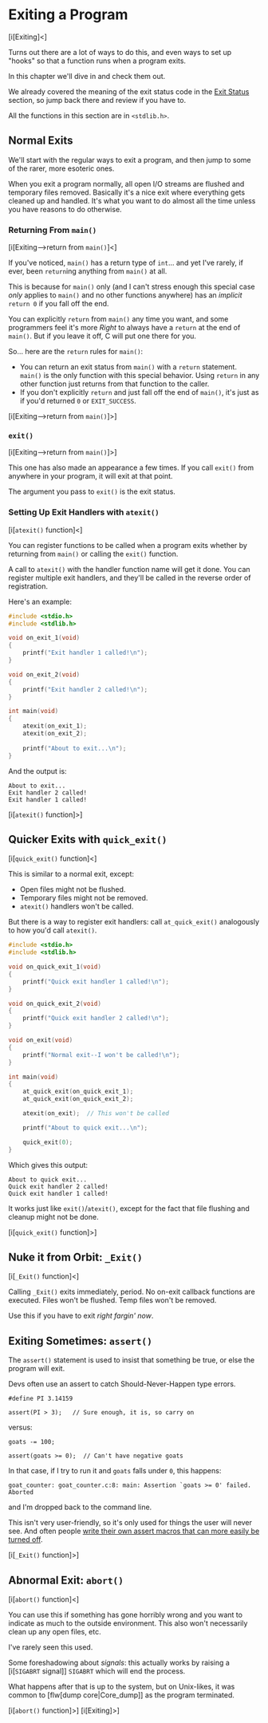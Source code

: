 <!-- Beej's guide to C

# vim: ts=4:sw=4:nosi:et:tw=72
-->

# Exiting a Program

[i[Exiting]<]

Turns out there are a lot of ways to do this, and even ways to set up
"hooks" so that a function runs when a program exits.

In this chapter we'll dive in and check them out.

We already covered the meaning of the exit status code in the [Exit
Status](#exit-status) section, so jump back there and review if you have
to.

All the functions in this section are in `<stdlib.h>`.

## Normal Exits

We'll start with the regular ways to exit a program, and then jump to
some of the rarer, more esoteric ones.

When you exit a program normally, all open I/O streams are flushed and
temporary files removed. Basically it's a nice exit where everything
gets cleaned up and handled. It's what you want to do almost all the
time unless you have reasons to do otherwise.

### Returning From `main()`

[i[Exiting-->return from `main()`]<]

If you've noticed, `main()` has a return type of `int`... and yet I've
rarely, if ever, been `return`ing anything from `main()` at all.

This is because for `main()` only (and I can't stress enough this
special case _only_ applies to `main()` and no other functions anywhere)
has an _implicit_ `return 0` if you fall off the end.

You can explicitly `return` from `main()` any time you want, and some
programmers feel it's more _Right_ to always have a `return` at the end
of `main()`. But if you leave it off, C will put one there for you.

So... here are the `return` rules for `main()`:

* You can return an exit status from `main()` with a `return` statement.
  `main()` is the only function with this special behavior. Using
  `return` in any other function just returns from that function to the
  caller.
* If you don't explicitly `return` and just fall off the end of
  `main()`, it's just as if you'd returned `0` or `EXIT_SUCCESS`.

[i[Exiting-->return from `main()`]>]

### `exit()`

[i[Exiting-->return from `main()`]>]

This one has also made an appearance a few times. If you call `exit()`
from anywhere in your program, it will exit at that point.

The argument you pass to `exit()` is the exit status.

### Setting Up Exit Handlers with `atexit()`

[i[`atexit()` function]<]

You can register functions to be called when a program exits whether by
returning from `main()` or calling the `exit()` function.

A call to `atexit()` with the handler function name will get it done.
You can register multiple exit handlers, and they'll be called in the
reverse order of registration.

Here's an example:

``` {.c .numberLines}
#include <stdio.h>
#include <stdlib.h>

void on_exit_1(void)
{
    printf("Exit handler 1 called!\n");
}

void on_exit_2(void)
{
    printf("Exit handler 2 called!\n");
}

int main(void)
{
    atexit(on_exit_1);
    atexit(on_exit_2);
    
    printf("About to exit...\n");
}
```

And the output is:

``` {.default}
About to exit...
Exit handler 2 called!
Exit handler 1 called!
```

[i[`atexit()` function]>]

## Quicker Exits with `quick_exit()`

[i[`quick_exit()` function]<]

This is similar to a normal exit, except:

* Open files might not be flushed.
* Temporary files might not be removed.
* `atexit()` handlers won't be called.

But there is a way to register exit handlers: call `at_quick_exit()`
analogously to how you'd call `atexit()`.

``` {.c .numberLines}
#include <stdio.h>
#include <stdlib.h>

void on_quick_exit_1(void)
{
    printf("Quick exit handler 1 called!\n");
}

void on_quick_exit_2(void)
{
    printf("Quick exit handler 2 called!\n");
}

void on_exit(void)
{
    printf("Normal exit--I won't be called!\n");
}

int main(void)
{
    at_quick_exit(on_quick_exit_1);
    at_quick_exit(on_quick_exit_2);

    atexit(on_exit);  // This won't be called

    printf("About to quick exit...\n");

    quick_exit(0);
}
```

Which gives this output:

``` {.default}
About to quick exit...
Quick exit handler 2 called!
Quick exit handler 1 called!
```

It works just like `exit()`/`atexit()`, except for the fact that file
flushing and cleanup might not be done.

[i[`quick_exit()` function]>]

## Nuke it from Orbit: `_Exit()`

[i[`_Exit()` function]<]

Calling `_Exit()` exits immediately, period. No on-exit callback
functions are executed. Files won't be flushed. Temp files won't be
removed.

Use this if you have to exit _right fargin' now_.

## Exiting Sometimes: `assert()`

The `assert()` statement is used to insist that something be true, or
else the program will exit.

Devs often use an assert to catch Should-Never-Happen type errors.

``` {.c}
#define PI 3.14159

assert(PI > 3);   // Sure enough, it is, so carry on
```

versus:

``` {.c}
goats -= 100;

assert(goats >= 0);  // Can't have negative goats
```

In that case, if I try to run it and `goats` falls under `0`, this
happens:

``` {.default}
goat_counter: goat_counter.c:8: main: Assertion `goats >= 0' failed.
Aborted
```

and I'm dropped back to the command line.

This isn't very user-friendly, so it's only used for things the user
will never see. And often people [write their own assert macros that can
more easily be turned off](#my-assert).

[i[`_Exit()` function]>]

## Abnormal Exit: `abort()`

[i[`abort()` function]<]

You can use this if something has gone horribly wrong and you want to
indicate as much to the outside environment. This also won't necessarily
clean up any open files, etc.

I've rarely seen this used.

Some foreshadowing about _signals_: this actually works by raising a
[i[`SIGABRT` signal]] `SIGABRT` which will end the process. 

What happens after that is up to the system, but on Unix-likes, it was
common to [flw[dump core|Core_dump]] as the program terminated.

[i[`abort()` function]>]
[i[Exiting]>]
